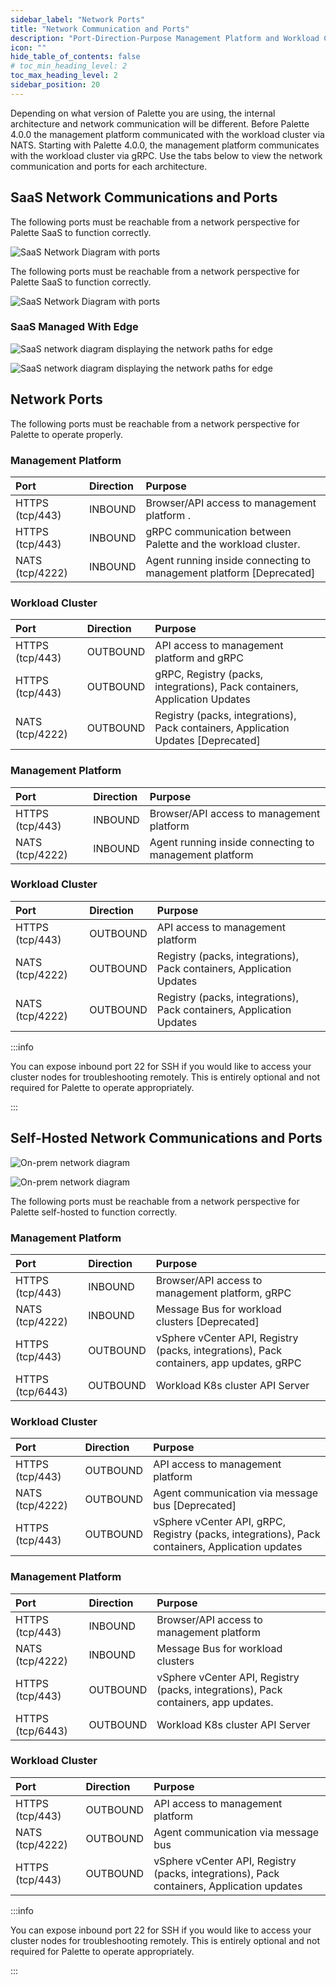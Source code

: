 ```yaml
---
sidebar_label: "Network Ports"
title: "Network Communication and Ports"
description: "Port-Direction-Purpose Management Platform and Workload Clusters"
icon: ""
hide_table_of_contents: false
# toc_min_heading_level: 2
toc_max_heading_level: 2
sidebar_position: 20
---
```


Depending on what version of Palette you are using, the internal architecture and network communication will be
different. Before Palette 4.0.0 the management platform communicated with the workload cluster via NATS. Starting with
Palette 4.0.0, the management platform communicates with the workload cluster via gRPC. Use the tabs below to view the
network communication and ports for each architecture.

## SaaS Network Communications and Ports

<Tabs groupId="architecture">
<TabItem label="gRPC" value="gRPC">

The following ports must be reachable from a network perspective for Palette SaaS to function correctly.

![SaaS Network Diagram with ports](/architecture_networking-ports_saas-network-diagram-grpc.png "title=SaaS Network Diagram with ports")

</TabItem>

<TabItem label="NATS" value="nats">

The following ports must be reachable from a network perspective for Palette SaaS to function correctly.

![SaaS Network Diagram with ports](/architecture_networking-ports_saas-network-diagram-nats.png "title=SaaS Network Diagram with ports")

</TabItem>

</Tabs>

### SaaS Managed With Edge

<Tabs groupId="architecture">
<TabItem label="gRPC" value="gRPC">

![SaaS network diagram displaying the network paths for edge](/architecture_networking-ports_saas-network-diagram-edge-grpc.png)

</TabItem>

<TabItem label="NATS" value="nats">

![SaaS network diagram displaying the network paths for edge](/architecture_networking-ports_saas-network-diagram-edge-nats.png)

</TabItem>
</Tabs>

## Network Ports

The following ports must be reachable from a network perspective for Palette to operate properly.

<Tabs groupId="architecture">
<TabItem label="gRPC" value="gRPC">

### Management Platform

| Port            | Direction | Purpose                                                             |
| :-------------- | :-------- | :------------------------------------------------------------------ |
| HTTPS (tcp/443) | INBOUND   | Browser/API access to management platform .                         |
| HTTPS (tcp/443) | INBOUND   | gRPC communication between Palette and the workload cluster.        |
| NATS (tcp/4222) | INBOUND   | Agent running inside connecting to management platform [Deprecated] |

### Workload Cluster

| Port            | Direction | Purpose                                                                           |
| :-------------- | :-------- | :-------------------------------------------------------------------------------- |
| HTTPS (tcp/443) | OUTBOUND  | API access to management platform and gRPC                                        |
| HTTPS (tcp/443) | OUTBOUND  | gRPC, Registry (packs, integrations), Pack containers, Application Updates        |
| NATS (tcp/4222) | OUTBOUND  | Registry (packs, integrations), Pack containers, Application Updates [Deprecated] |

</TabItem>

<TabItem label="NATS" value="nats">

### Management Platform

| **Port**        | **Direction** | **Purpose**                                            |
| :-------------- | :------------ | :----------------------------------------------------- |
| HTTPS (tcp/443) | INBOUND       | Browser/API access to management platform              |
| NATS (tcp/4222) | INBOUND       | Agent running inside connecting to management platform |

### Workload Cluster

| **Port**        | **Direction** | **Purpose**                                                          |
| :-------------- | :------------ | :------------------------------------------------------------------- |
| HTTPS (tcp/443) | OUTBOUND      | API access to management platform                                    |
| NATS (tcp/4222) | OUTBOUND      | Registry (packs, integrations), Pack containers, Application Updates |
| NATS (tcp/4222) | OUTBOUND      | Registry (packs, integrations), Pack containers, Application Updates |

</TabItem>
</Tabs>

:::info

You can expose inbound port 22 for SSH if you would like to access your cluster nodes for troubleshooting remotely. This
is entirely optional and not required for Palette to operate appropriately.

:::

## Self-Hosted Network Communications and Ports

<Tabs groupId="architecture">
<TabItem label="gRPC" value="gRPC">

![On-prem network diagram](/architecture_networking-ports_on_prem_network-diagram-grpc.png)

</TabItem>

<TabItem label="NATS" value="nats">

![On-prem network diagram](/architecture_networking-ports_on_prem_network-diagram-nats.png)

</TabItem>
</Tabs>

The following ports must be reachable from a network perspective for Palette self-hosted to function correctly.

<Tabs groupId="architecture">
<TabItem label="gRPC" value="gRPC">

### Management Platform

| **Port**         | **Direction** | **Purpose**                                                                             |
| :--------------- | :------------ | :-------------------------------------------------------------------------------------- |
| HTTPS (tcp/443)  | INBOUND       | Browser/API access to management platform, gRPC                                         |
| NATS (tcp/4222)  | INBOUND       | Message Bus for workload clusters [Deprecated]                                          |
| HTTPS (tcp/443)  | OUTBOUND      | vSphere vCenter API, Registry (packs, integrations), Pack containers, app updates, gRPC |
| HTTPS (tcp/6443) | OUTBOUND      | Workload K8s cluster API Server                                                         |

### Workload Cluster

| **Port**        | **Direction** | **Purpose**                                                                                     |
| :-------------- | :------------ | :---------------------------------------------------------------------------------------------- |
| HTTPS (tcp/443) | OUTBOUND      | API access to management platform                                                               |
| NATS (tcp/4222) | OUTBOUND      | Agent communication via message bus [Deprecated]                                                |
| HTTPS (tcp/443) | OUTBOUND      | vSphere vCenter API, gRPC, Registry (packs, integrations), Pack containers, Application updates |

</TabItem>

<TabItem label="NATS" value="nats">

### Management Platform

| **Port**         | **Direction** | **Purpose**                                                                        |
| :--------------- | :------------ | :--------------------------------------------------------------------------------- |
| HTTPS (tcp/443)  | INBOUND       | Browser/API access to management platform                                          |
| NATS (tcp/4222)  | INBOUND       | Message Bus for workload clusters                                                  |
| HTTPS (tcp/443)  | OUTBOUND      | vSphere vCenter API, Registry (packs, integrations), Pack containers, app updates. |
| HTTPS (tcp/6443) | OUTBOUND      | Workload K8s cluster API Server                                                    |

### Workload Cluster

| **Port**        | **Direction** | **Purpose**                                                                               |
| :-------------- | :------------ | :---------------------------------------------------------------------------------------- |
| HTTPS (tcp/443) | OUTBOUND      | API access to management platform                                                         |
| NATS (tcp/4222) | OUTBOUND      | Agent communication via message bus                                                       |
| HTTPS (tcp/443) | OUTBOUND      | vSphere vCenter API, Registry (packs, integrations), Pack containers, Application updates |

</TabItem>
</Tabs>

:::info

You can expose inbound port 22 for SSH if you would like to access your cluster nodes for troubleshooting remotely. This
is entirely optional and not required for Palette to operate appropriately.

:::

